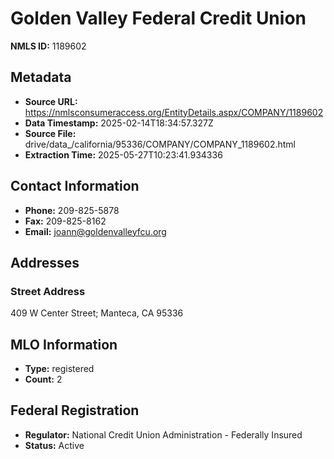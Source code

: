 # Golden Valley Federal Credit Union

**NMLS ID:** 1189602

## Metadata
- **Source URL:** https://nmlsconsumeraccess.org/EntityDetails.aspx/COMPANY/1189602
- **Data Timestamp:** 2025-02-14T18:34:57.327Z
- **Source File:** drive/data_/california/95336/COMPANY/COMPANY_1189602.html
- **Extraction Time:** 2025-05-27T10:23:41.934336

## Contact Information
- **Phone:** 209-825-5878
- **Fax:** 209-825-8162
- **Email:** joann@goldenvalleyfcu.org

## Addresses
### Street Address
409 W Center Street; Manteca, CA 95336

## MLO Information
- **Type:** registered
- **Count:** 2

## Federal Registration
- **Regulator:** National Credit Union Administration - Federally Insured
- **Status:** Active
